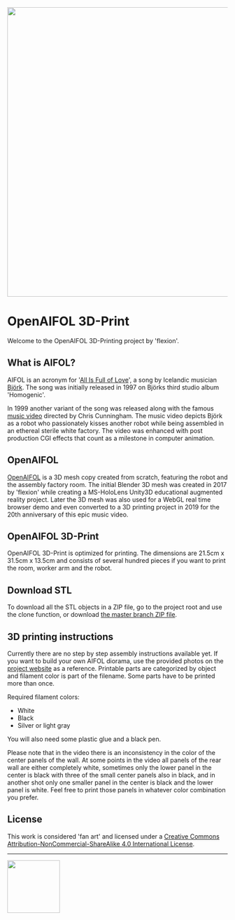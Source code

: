 <img src="https://openaifol.flexion.io/cdn/img/3dprint_01.JPG" width="660">

# OpenAIFOL 3D-Print
Welcome to the OpenAIFOL 3D-Printing project by 'flexion'.

## What is AIFOL?
AIFOL is an acronym for '[All Is Full of Love](https://en.wikipedia.org/wiki/All_Is_Full_of_Love)', a song by Icelandic musician [Björk](https://en.wikipedia.org/wiki/Bj%C3%B6rk). 
The song was initially released in 1997 on Björks third studio album 'Homogenic'.

In 1999 another variant of the song was released along with the famous [music video](https://www.youtube.com/watch?v=u0cS1FaKPWY) directed by Chris Cunningham.
The music video depicts Björk as a robot who passionately kisses another robot while being assembled in an ethereal sterile white factory. The video was enhanced with post production CGI effects that count as a milestone in computer animation.

## OpenAIFOL
[OpenAIFOL](https://openaifol.flexion.io) is a 3D mesh copy created from scratch, featuring the robot and the assembly factory room. The initial Blender 3D mesh was created in 2017 by 'flexion' while creating a MS-HoloLens Unity3D educational augmented reality project. Later the 3D mesh was also used for a WebGL real time browser demo and even converted to a 3D printing project in 2019 for the 20th anniversary of this epic music video.

## OpenAIFOL 3D-Print
OpenAIFOL 3D-Print is optimized for printing. The dimensions are 21.5cm x 31.5cm x 13.5cm and consists of several hundred pieces if you want to print the room, worker arm and the robot.

## Download STL
To download all the STL objects in a ZIP file, go to the project root and use the clone function, or download [the master branch ZIP file](https://github.com/flexion-unity/OpenAIFOL/archive/master.zip).

## 3D printing instructions
Currently there are no step by step assembly instructions available yet. If you want to build your own AIFOL diorama, use the provided photos on the [project website](https://openaifol.flexion.io) as a reference. Printable parts are categorized by object and filament color is part of the filename. Some parts have to be printed more than once.

Required filament colors:
 - White
 - Black
 - Silver or light gray
 
You will also need some plastic glue and a black pen.

Please note that in the video there is an inconsistency in the color of the center panels of the wall. At some points in the video all panels of the rear wall are either completely white, sometimes only the lower panel in the center is black with three of the small center panels also in black, and in another shot only one smaller panel in the center is black and the lower panel is white. Feel free to print those panels in whatever color combination you prefer.

## License
This work is considered 'fan art' and licensed under a [Creative Commons Attribution-NonCommercial-ShareAlike 4.0 International License](http://creativecommons.org/licenses/by-nc-sa/4.0/).

<hr><img src="https://www.flexion.ch/cdn/img/flexion.svg" width="120">